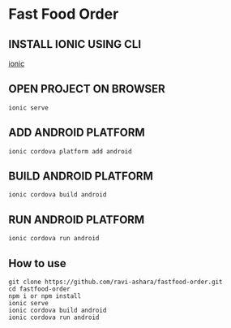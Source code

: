 # Fast Food Order

## INSTALL IONIC USING CLI

 [ionic](https://ionicframework.com/docs/v3/intro/installation/)

## OPEN PROJECT ON BROWSER

```
ionic serve
```

## ADD ANDROID PLATFORM

```
ionic cordova platform add android
```

## BUILD ANDROID PLATFORM

```
ionic cordova build android
```

## RUN ANDROID PLATFORM

```
ionic cordova run android
```

## How to use

```npm
git clone https://github.com/ravi-ashara/fastfood-order.git
cd fastfood-order
npm i or npm install
ionic serve
ionic cordova build android
ionic cordova run android
```
